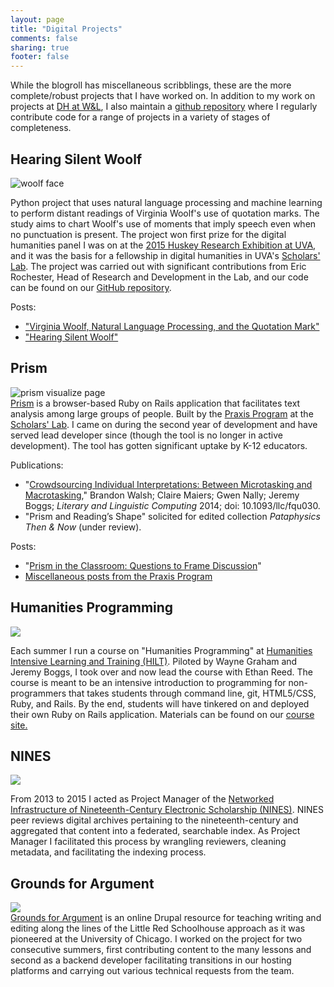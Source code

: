 ```yaml
---
layout: page
title: "Digital Projects"
comments: false
sharing: true
footer: false
---
```



While the blogroll has miscellaneous scribblings, these are the more complete/robust projects that I have worked on. In addition to my work on projects at <a href="https://digitalhumanities.wlu.edu">DH at W&L</a>, I also maintain a <a href="https://www.github.com/bmw9t">github repository</a> where I regularly contribute code for a range of projects in a variety of stages of completeness.

<section>
<h2>Hearing Silent Woolf</h2>

<img class="small right" src="{{ root_url }}/images/woolf.jpg" alt="woolf face"></a><div class="clear"/>

Python project that uses natural language processing and machine learning to perform distant readings of Virginia Woolf's use of quotation marks. The study aims to chart Woolf's use of moments that imply speech even when no punctuation is present. The project won first prize for the digital humanities panel I was on at the <a href="http://gradcouncil.com/2015-sessions/">2015 Huskey Research Exhibition at UVA</a>, and it was the basis for a fellowship in digital humanities in UVA's <a href="https://www.scholarslab.org">Scholars' Lab</a>. The project was carried out with significant contributions from Eric Rochester, Head of Research and Development in the Lab, and our code can be found on our <a href="https://www.github.com/bmw9t/woolf">GitHub repository</a>.

Posts:

<ul>
    <li>
        <a href="http://bmw9t.github.io/blog/2015/09/10/woolf-and-the-quotation-mark/">"Virginia Woolf, Natural Language Processing, and the Quotation Mark"</a>
    </li>
    <li>
        <a href="http://bmw9t.github.io/blog/2015/03/23/woolf-huskey/">"Hearing Silent Woolf"</a>
    </li>
</ul>

</section>

<section>
<h2>Prism</h2>
<img class="mid right" src="{{ root_url }}/images/digital-projects/prism.png" alt="prism visualize page"><div class="clear"/>
<a href="https://www.prism.scholarslab.org">Prism</a> is a browser-based Ruby on Rails application that facilitates text analysis among large groups of people. Built by the <a href="https://www.praxis.scholarslab.org">Praxis Program</a> at the <a href="https://www.scholarslab.org">Scholars' Lab</a>. I came on during the second year of development and have served lead developer since (though the tool is no longer in active development). The tool has gotten significant uptake by K-12 educators. 


Publications: 

<ul><li>"<a href="http://llc.oxfordjournals.org/content/29/3/379">Crowdsourcing Individual Interpretations: Between Microtasking and Macrotasking</a>," Brandon Walsh; Claire Maiers; Gwen Nally; Jeremy Boggs; <i>Literary and Linguistic Computing</i> 2014; doi: 10.1093/llc/fqu030.</li>

<li>"Prism and Reading’s Shape" solicited for edited collection <i>Pataphysics Then &amp; Now</i> (under review).</li></ul>

Posts: 

<ul><li>"<a href="http://bmw9t.github.io/blog/2014/09/16/prism-pedagogy/">Prism in the Classroom: Questions to Frame Discussion</a>"</li>
<li><a href="{{ root_url }}/blog/2013/07/23/praxis/">Miscellaneous posts from the Praxis Program</a></li>
</ul>
</section>

<section>
<h2>Humanities Programming</h2>
<img class="mid right" src="{{ root_url }}/images/humanities_programming.png"><div class="clear"/>

Each summer I run a course on "Humanities Programming" at <a href="https://dhtraining.org/">Humanities Intensive Learning and Training (HILT)</a>. Piloted by Wayne Graham and Jeremy Boggs, I took over and now lead the course with Ethan Reed. The course is meant to be an intensive introduction to programming for non-programmers that takes students through command line, git, HTML5/CSS, Ruby, and Rails. By the end, students will have tinkered on and deployed their own Ruby on Rails application. Materials can be found on our <a href="http://waynegraham.github.io/intro-to-dh-programming/">course site.</a> 

</section>
<section>
<h2>NINES</h2>
<img class="mid right" src="{{ root_url }}/images/nines.png"><div class="clear"/>

From 2013 to 2015 I acted as Project Manager of the <a href="https://www.nines.org">Networked Infrastructure of Nineteenth-Century Electronic Scholarship (NINES)</a>. NINES peer reviews digital archives pertaining to the nineteenth-century and aggregated that content into a federated, searchable index. As Project Manager I facilitated this process by wrangling reviewers, cleaning metadata, and facilitating the indexing process.
</section>
<section>
<h2>Grounds for Argument</h2>
<img class="mid right" src="{{ root_url }}/images/grounds_for_argument.png"><div class="clear"/>
<a href="https://www.groundsforargument.org">Grounds for Argument</a> is an online Drupal resource for teaching writing and editing along the lines of the Little Red Schoolhouse approach as it was pioneered at the University of Chicago. I worked on the project for two consecutive summers, first contributing content to the many lessons and second as a backend developer facilitating transitions in our hosting platforms and carrying out various technical requests from the team.
</section>